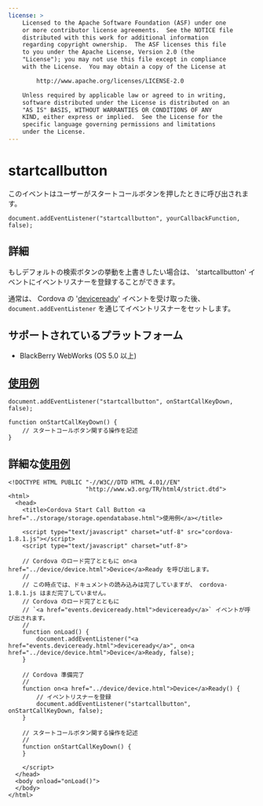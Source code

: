 ```yaml
---
license: >
    Licensed to the Apache Software Foundation (ASF) under one
    or more contributor license agreements.  See the NOTICE file
    distributed with this work for additional information
    regarding copyright ownership.  The ASF licenses this file
    to you under the Apache License, Version 2.0 (the
    "License"); you may not use this file except in compliance
    with the License.  You may obtain a copy of the License at

        http://www.apache.org/licenses/LICENSE-2.0

    Unless required by applicable law or agreed to in writing,
    software distributed under the License is distributed on an
    "AS IS" BASIS, WITHOUT WARRANTIES OR CONDITIONS OF ANY
    KIND, either express or implied.  See the License for the
    specific language governing permissions and limitations
    under the License.
---
```


startcallbutton
===========

このイベントはユーザーがスタートコールボタンを押したときに呼び出されます。

    document.addEventListener("startcallbutton", yourCallbackFunction, false);

詳細
-------

もしデフォルトの検索ボタンの挙動を上書きしたい場合は、 'startcallbutton' イベントにイベントリスナーを登録することができます。

通常は、 Cordova の '<a href="events.deviceready.html">deviceready</a>' イベントを受け取った後、 `document.addEventListener` を通じてイベントリスナーをセットします。

サポートされているプラットフォーム
-------------------

- BlackBerry WebWorks (OS 5.0 以上)

<a href="../storage/storage.opendatabase.html">使用例</a>
-------------

    document.addEventListener("startcallbutton", onStartCallKeyDown, false);

    function onStartCallKeyDown() {
        // スタートコールボタン関する操作を記述
    }

詳細な<a href="../storage/storage.opendatabase.html">使用例</a>
------------

    <!DOCTYPE HTML PUBLIC "-//W3C//DTD HTML 4.01//EN"
                          "http://www.w3.org/TR/html4/strict.dtd">
    <html>
      <head>
        <title>Cordova Start Call Button <a href="../storage/storage.opendatabase.html">使用例</a></title>

        <script type="text/javascript" charset="utf-8" src="cordova-1.8.1.js"></script>
        <script type="text/javascript" charset="utf-8">

        // Cordova のロード完了とともに on<a href="../device/device.html">Device</a>Ready を呼び出します。
        //
        // この時点では、ドキュメントの読み込みは完了していますが、 cordova-1.8.1.js はまだ完了していません。
        // Cordova のロード完了とともに
        // `<a href="events.deviceready.html">deviceready</a>` イベントが呼び出されます。
        //
        function onLoad() {
            document.addEventListener("<a href="events.deviceready.html">deviceready</a>", on<a href="../device/device.html">Device</a>Ready, false);
        }

        // Cordova 準備完了
        //
        function on<a href="../device/device.html">Device</a>Ready() {
            // イベントリスナーを登録
            document.addEventListener("startcallbutton", onStartCallKeyDown, false);
        }

        // スタートコールボタン関する操作を記述
        //
        function onStartCallKeyDown() {
        }

        </script>
      </head>
      <body onload="onLoad()">
      </body>
    </html>
